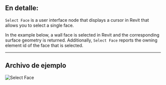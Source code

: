 ## En detalle:
`Select Face` is a user interface node that displays a cursor in Revit that allows you to select a single face.

In the example below, a wall face is selected in Revit and the corresponding surface geometry is returned. Additionally, `Select Face` reports the owning element id of the face that is selected.
___
## Archivo de ejemplo

![Select Face](./Dynamo.Nodes.DSFaceSelection_img.jpg)
